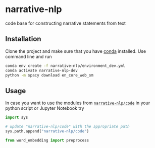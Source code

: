# narrative-nlp
code base for constructing narrative statements from text

## Installation
Clone the project and make sure that you have [conda](https://docs.conda.io/projects/conda/en/latest/) installed. Use command line and run

```bash
conda env create -f narrative-nlp/environment_dev.yml
conda activate narrative-nlp-dev
python -m spacy download en_core_web_sm
```

## Usage
In case you want to use the modules from [`narrative-nlp/code`](./code) in your python script or Jupyter Notebook try
```python
import sys

# update "narrative-nlp/code" with the appropriate path
sys.path.append("narrative-nlp/code")

from word_embedding import preprocess
```